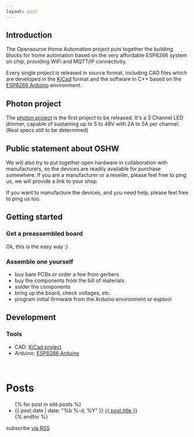 ```yaml
---
layout: post
---
```



## Introduction

The Opensource Home Automation project puts together the building blocks
for home automation based on the very affordable ESP8266 system on chip,
providing WiFi and MQTT/IP connectivity.

Every single project is released in source format, including CAD files
which are developed in the [KiCad][kicad] format and the software in
C++ based on the [ESP8266 Arduino][esp8266_arduino] environment.

[kicad]:          http://www.kicad-pcb.org
[esp8266_arduino]: https://github.com/esp8266/Arduino

## Photon project
The [photon project][photon_url] is the first project to be released.
It's a 3 Channel LED dimmer, capable of sustaining up to 5 to 48V
with 2A to 5A per channel. (Real specs still to be determined)

[photon_url]: http://github.com/ohaut/photon

<!-- ## Video

<iframe src="//player.vimeo.com/video/....." width="800" height="469"
frameborder="0" webkitallowfullscreen mozallowfullscreen
allowfullscreen></iframe> -->

## Public statement about OSHW

We will also try to put together open hardware in collaboration with
manufacturers, so the devices are readily available for purchase somewhere.
If you are a manufacturer or a reseller, please feel free to ping us, we will
provide a link to your shop.

If you want to manufacture the devices, and you need help, please feel free
to ping us too.

## Getting started

### Get a preassembled board
Ok, this is the easy way :)

### Assemble one yourself
* buy bare PCBs or order a few from gerbers
* buy the components from the bill of materials
* solder the components
* bring up the board, check voltages, etc.
* program initial firmware from the Arduino environment or esptool

## Development

### Tools
* CAD: [KiCad project][kicad]
* Arduino: [ESP8266 Arduino][esp8266_arduino]

<div class="home">
  <br/>
  <h1>Posts</h1>

  <ul class="posts">
    {% for post in site.posts %}
      <li>
        <span class="post-date">{{ post.date | date: "%b %-d, %Y" }}</span>
        <a class="post-link" href="{{ post.url | prepend: site.baseurl }}">{{
post.title }}</a>
      </li>
    {% endfor %}
  </ul>

  <p class="rss-subscribe">subscribe <a href="{{ "/feed.xml" | prepend:
site.baseurl }}">via RSS</a></p>

</div>
